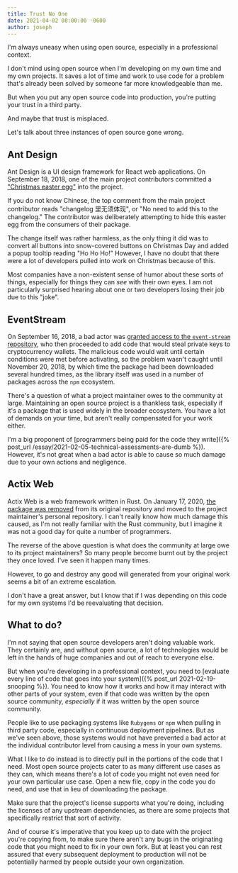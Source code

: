 ```yaml
---
title: Trust No One
date: 2021-04-02 08:00:00 -0600
author: joseph
---
```


I'm always uneasy when using open source, especially in a professional context.

I don't mind using open source when I'm developing on my own time and my own projects. It saves a lot of time and work to use code for a problem that's already been solved by someone far more knowledgeable than me.

But when you put any open source code into production, you're putting your trust in a third party.

And maybe that trust is misplaced.

Let's talk about three instances of open source gone wrong.

## Ant Design

Ant Design is a UI design framework for React web applications. On September 18, 2018, one of the main project contributors committed a ["Christmas easter egg"](https://github.com/ant-design/ant-design/commit/00aebeb9756afecc884ad48486084836b9a2707a) into the project.

If you do not know Chinese, the top comment from the main project contributor reads "changelog 里无须体现", or "No need to add this to the changelog." The contributor was deliberately attempting to hide this easter egg from the consumers of their package.

The change itself was rather harmless, as the only thing it did was to convert all buttons into snow-covered buttons on Christmas Day and added a popup tooltip reading "Ho Ho Ho!" However, I have no doubt that there were a lot of developers pulled into work on Christmas because of this.

Most companies have a non-existent sense of humor about these sorts of things, especially for things they can *see* with their own eyes. I am not particularly surprised hearing about one or two developers losing their job due to this "joke".

## EventStream

On September 16, 2018, a bad actor was [granted access to the `event-stream` repository](https://github.com/dominictarr/event-stream/issues/116), who then proceeded to add code that would steal private keys to cryptocurrency wallets. The malicious code would wait until certain conditions were met before activating, so the problem wasn't caught until November 20, 2018, by which time the package had been downloaded several hundred times, as the library itself was used in a number of packages across the `npm` ecosystem.

There's a question of what a project maintainer owes to the community at large. Maintaining an open source project is a thankless task, especially if it's a package that is used widely in the broader ecosystem. You have a lot of demands on your time, but aren't really compensated for your work either.

I'm a big proponent of [programmers being paid for the code they write]({% post_url /essay/2021-02-05-technical-assessments-are-dumb %}). However, it's not great when a bad actor is able to cause so much damage due to your own actions and negligence.

## Actix Web

Actix Web is a web framework written in Rust. On January 17, 2020, [the package was removed](https://web.archive.org/web/20200117175509/https://github.com/actix/actix-web/blob/7f39beecc3efb1bfdd6a79ffef166c09bf982fb0/README.md) from its original repository and moved to the project maintainer's personal repository. I can't really know how much damage this caused, as I'm not really familiar with the Rust community, but I imagine it was not a good day for quite a number of programmers.

The reverse of the above question is what does the community at large owe to its project maintainers? So many people become burnt out by the project they once loved. I've seen it happen many times.

However, to go and destroy any good will generated from your original work seems a bit of an extreme escalation.

I don't have a great answer, but I know that if I was depending on this code for my own systems I'd be reevaluating that decision.

## What to do?

I'm not saying that open source developers aren't doing valuable work. They certainly are, and without open source, a lot of technologies would be left in the hands of huge companies and out of reach to everyone else.

But when you're developing in a professional context, you need to [evaluate every line of code that goes into your system]({% post_url 2021-02-19-snooping %}). You need to know how it works and how it may interact with other parts of your system, even if that code was written by the open source community, *especially* if it was written by the open source community.

People like to use packaging systems like `Rubygems` or `npm` when pulling in third party code, especially in continuous deployment pipelines. But as we've seen above, those systems would not have prevented a bad actor at the individual contributor level from causing a mess in your own systems.

What I like to do instead is to directly pull in the portions of the code that I need. Most open source projects cater to as many different use cases as they can, which means there's a lot of code you might not even need for your own particular use case. Open a new file, copy in the code you do need, and use that in lieu of downloading the package.

Make sure that the project's license supports what you're doing, including the licenses of any upstream dependencies, as there are some projects that specifically restrict that sort of activity.

And of course it's imperative that you keep up to date with the project you're copying from, to make sure there aren't any bugs in the originating code that you might need to fix in your own fork. But at least you can rest assured that every subsequent deployment to production will not be potentially harmed by people outside your own organization.

